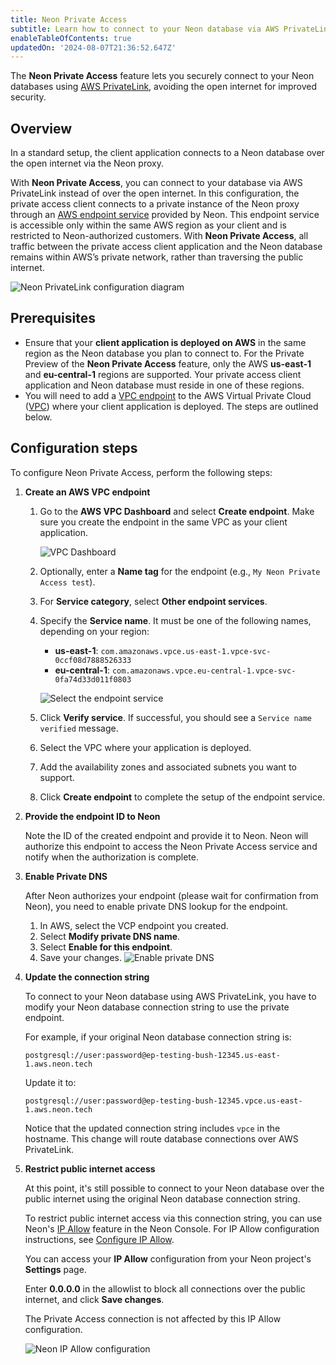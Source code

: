 ```yaml
---
title: Neon Private Access
subtitle: Learn how to connect to your Neon database via AWS PrivateLink
enableTableOfContents: true
updatedOn: '2024-08-07T21:36:52.647Z'
---
```


<PrivatePreview />

The **Neon Private Access** feature lets you securely connect to your Neon databases using [AWS PrivateLink](https://docs.aws.amazon.com/vpc/latest/privatelink/concepts.html), avoiding the open internet for improved security.

## Overview

In a standard setup, the client application connects to a Neon database over the open internet via the Neon proxy.

With **Neon Private Access**, you can connect to your database via AWS PrivateLink instead of over the open internet. In this configuration, the private access client connects to a private instance of the Neon proxy through an [AWS endpoint service](https://docs.aws.amazon.com/vpc/latest/privatelink/configure-endpoint-service.html) provided by Neon. This endpoint service is accessible only within the same AWS region as your client and is restricted to Neon-authorized customers. With **Neon Private Access**, all traffic between the private access client application and the Neon database remains within AWS’s private network, rather than traversing the public internet.

![Neon PrivateLink configuration diagram](/docs/guides/privatelink.png)

## Prerequisites

- Ensure that your **client application is deployed on AWS** in the same region as the Neon database you plan to connect to. For the Private Preview of the **Neon Private Access** feature, only the AWS **us-east-1** and **eu-central-1** regions are supported. Your private access client application and Neon database must reside in one of these regions.
- You will need to add a [VPC endpoint](https://docs.aws.amazon.com/vpc/latest/privatelink/concepts.html#concepts-vpc-endpoints) to the AWS Virtual Private Cloud ([VPC](https://docs.aws.amazon.com/vpc/latest/userguide/what-is-amazon-vpc.html)) where your client application is deployed. The steps are outlined below.

## Configuration steps

To configure Neon Private Access, perform the following steps:

1. **Create an AWS VPC endpoint**

   1. Go to the **AWS VPC Dashboard** and select **Create endpoint**. Make sure you create the endpoint in the same VPC as your client application.

      ![VPC Dashboard](/docs/guides/pl_vpc_dashboard.png)

   1. Optionally, enter a **Name tag** for the endpoint (e.g., `My Neon Private Access test`).
   1. For **Service category**, select **Other endpoint services**.
   1. Specify the **Service name**. It must be one of the following names, depending on your region:

      - **us-east-1**: `com.amazonaws.vpce.us-east-1.vpce-svc-0ccf08d7888526333`
      - **eu-central-1**: `com.amazonaws.vpce.eu-central-1.vpce-svc-0fa74d33d011f0803`

      ![Select the endpoint service](/docs/guides/pl_select_endpoint_service.png)

   1. Click **Verify service**. If successful, you should see a `Service name verified` message.
   1. Select the VPC where your application is deployed.
   1. Add the availability zones and associated subnets you want to support.
   1. Click **Create endpoint** to complete the setup of the endpoint service.

2. **Provide the endpoint ID to Neon**

   Note the ID of the created endpoint and provide it to Neon. Neon will authorize this endpoint to access the Neon Private Access service and notify when the authorization is complete.

3. **Enable Private DNS**

   After Neon authorizes your endpoint (please wait for confirmation from Neon), you need to enable private DNS lookup for the endpoint.

   1. In AWS, select the VCP endpoint you created.
   1. Select **Modify private DNS name**.
   1. Select **Enable for this endpoint**.
   1. Save your changes.
      ![Enable private DNS](/docs/guides/pl_enable_private_dns.png)

4. **Update the connection string**

   To connect to your Neon database using AWS PrivateLink, you have to modify your Neon database connection string to use the private endpoint.

   For example, if your original Neon database connection string is:

   ```
   postgresql://user:password@ep-testing-bush-12345.us-east-1.aws.neon.tech
   ```

   Update it to:

   ```
   postgresql://user:password@ep-testing-bush-12345.vpce.us-east-1.aws.neon.tech
   ```

   Notice that the updated connection string includes `vpce` in the hostname. This change will route database connections over AWS PrivateLink.

5. **Restrict public internet access**

   At this point, it's still possible to connect to your Neon database over the public internet using the original Neon database connection string.

   To restrict public internet access via this connection string, you can use Neon's [IP Allow](/docs/introduction/ip-allow) feature in the Neon Console. For IP Allow configuration instructions, see [Configure IP Allow](/docs/manage/projects#configure-ip-allow).

   You can access your **IP Allow** configuration from your Neon project's **Settings** page.

   Enter **0.0.0.0** in the allowlist to block all connections over the public internet, and click **Save changes**.

   <Admonition type="note">
    The Private Access connection is not affected by this IP Allow configuration.
   </Admonition>

   ![Neon IP Allow configuration](/docs/guides/pl_neon_ip_allow.png)

<NeedHelp />
